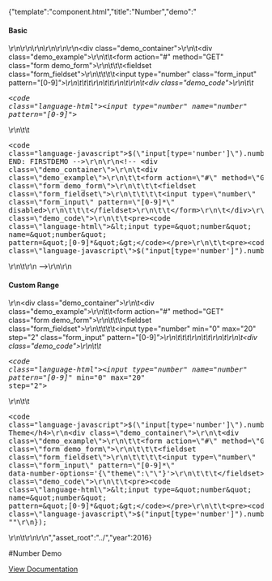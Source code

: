 {"template":"component.html","title":"Number","demo":"<h4>Basic</h4>\r\n\r\n<!-- START: FIRSTDEMO -->\r\n\r\n<style>\r\n\t.fs-number { max-width: 300px; }\r\n</style>\r\n\r\n<div class=\"demo_container\">\r\n\t<div class=\"demo_example\">\r\n\t\t<form action=\"#\" method=\"GET\" class=\"form demo_form\">\r\n\t\t\t<fieldset class=\"form_fieldset\">\r\n\t\t\t\t<input type=\"number\" class=\"form_input\" pattern=\"[0-9]*\">\r\n\t\t\t</fieldset>\r\n\t\t</form>\r\n\t</div>\r\n\t<div class=\"demo_code\">\r\n\t\t<pre><code class=\"language-html\">&lt;input type=&quot;number&quot; name=&quot;number&quot; pattern=&quot;[0-9]*&quot;&gt;</code></pre>\r\n\t\t<pre><code class=\"language-javascript\">$(\"input[type='number']\").number();</code></pre>\r\n\t</div>\r\n</div>\r\n\r\n<!-- END: FIRSTDEMO -->\r\n\r\n<!-- <div class=\"demo_container\">\r\n\t<div class=\"demo_example\">\r\n\t\t<form action=\"#\" method=\"GET\" class=\"form demo_form\">\r\n\t\t\t<fieldset class=\"form_fieldset\">\r\n\t\t\t\t<input type=\"number\" class=\"form_input\" pattern=\"[0-9]*\" disabled>\r\n\t\t\t</fieldset>\r\n\t\t</form>\r\n\t</div>\r\n\t<div class=\"demo_code\">\r\n\t\t<pre><code class=\"language-html\">&lt;input type=&quot;number&quot; name=&quot;number&quot; pattern=&quot;[0-9]*&quot;&gt;</code></pre>\r\n\t\t<pre><code class=\"language-javascript\">$(\"input[type='number']\").number();</code></pre>\r\n\t</div>\r\n</div> -->\r\n\r\n<h4>Custom Range</h4>\r\n<div class=\"demo_container\">\r\n\t<div class=\"demo_example\">\r\n\t\t<form action=\"#\" method=\"GET\" class=\"form demo_form\">\r\n\t\t\t<fieldset class=\"form_fieldset\">\r\n\t\t\t\t<input type=\"number\" min=\"0\" max=\"20\" step=\"2\" class=\"form_input\" pattern=\"[0-9]*\">\r\n\t\t\t</fieldset>\r\n\t\t</form>\r\n\t</div>\r\n\t<div class=\"demo_code\">\r\n\t\t<pre><code class=\"language-html\">&lt;input type=&quot;number&quot; name=&quot;number&quot; pattern=&quot;[0-9]*&quot; min=&quot;0&quot; max=&quot;20&quot; step=&quot;2&quot;&gt;</code></pre>\r\n\t\t<pre><code class=\"language-javascript\">$(\"input[type='number']\").number();</code></pre>\r\n\t</div>\r\n</div>\r\n\r\n<h4>No Theme</h4>\r\n<div class=\"demo_container\">\r\n\t<div class=\"demo_example\">\r\n\t\t<form action=\"#\" method=\"GET\" class=\"form demo_form\">\r\n\t\t\t<fieldset class=\"form_fieldset\">\r\n\t\t\t\t<input type=\"number\" class=\"form_input\" pattern=\"[0-9]*\" data-number-options='{\"theme\":\"\"}'>\r\n\t\t\t</fieldset>\r\n\t\t</form>\r\n\t</div>\r\n\t<div class=\"demo_code\">\r\n\t\t<pre><code class=\"language-html\">&lt;input type=&quot;number&quot; name=&quot;number&quot; pattern=&quot;[0-9]*&quot;&gt;</code></pre>\r\n\t\t<pre><code class=\"language-javascript\">$(\"input[type='number']\").number({\r\n\ttheme: \"\"\r\n});</code></pre>\r\n\t</div>\r\n</div>\r\n","asset_root":"../","year":2016}

 #Number Demo
<p class="back_link"><a href="https://formstone.it/components/number">View Documentation</a></p>